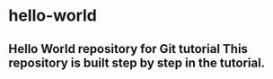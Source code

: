 # hello-world
Hello World repository for Git tutorial
This repository is built step by step in the tutorial.
-----

